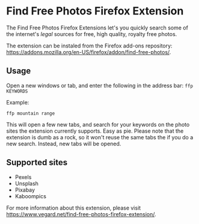 # Find Free Photos Firefox Extension

The Find Free Photos Firefox Extensions let's you quickly search some of the internet's _legal_ sources for free, high quality, royalty free photos.

The extension can be instaled from the Firefox add-ons repository: https://addons.mozilla.org/en-US/firefox/addon/find-free-photos/.

## Usage

Open a new windows or tab, and enter the following in the address bar: `ffp KEYWORDS`

Example:

`ffp mountain range`

This will open a few new tabs, and search for your keywords on the photo sites the extension currently supports. Easy as pie. Please note that the extension is dumb as a rock, so it won't reuse the same tabs the if you do a new search. Instead, new tabs will be opened.

## Supported sites

* Pexels
* Unsplash
* Pixabay
* Kaboompics

For more information about this extension, please visit https://www.vegard.net/find-free-photos-firefox-extension/.
